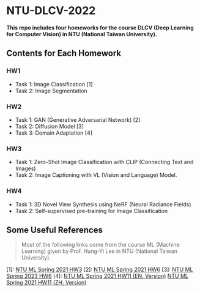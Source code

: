 # NTU-DLCV-2022

**This repo includes four homeworks for the course DLCV (Deep Learning for Computer Vision) in NTU (National Taiwan University).**

## Contents for Each Homework

### HW1
* Task 1: Image Classification [1]
* Task 2: Image Segmentation 
  
### HW2
* Task 1: GAN (Generative Adversarial Network) [2]
* Task 2: Diffusion Model [3]
* Task 3: Domain Adaptation [4]
  
### HW3
* Task 1: Zero-Shot Image Classification with CLIP (Connecting Text and Images)
* Task 2: Image Captioning with VL (Vision and Language) Model.
  
### HW4
* Task 1: 3D Novel View Synthesis using NeRF (Neural Radiance Fields)
* Task 2: Self-supervised pre-training for Image Classification

## Some Useful References
> Most of the following links come from the course ML (Machine Learning) given by Prof. Hung-Yi Lee in NTU (National Taiwan University).

[1]: [NTU ML Spring 2021 HW3](https://colab.research.google.com/github/ga642381/ML2021-Spring/blob/main/HW03/HW03.ipynb)
[2]: [NTU ML Spring 2021 HW6](https://colab.research.google.com/github/ga642381/ML2021-Spring/blob/main/HW06/HW06.ipynb)
[3]: [NTU ML Spring 2023 HW6](https://www.kaggle.com/code/b07202024/hw6-diffusion-model)
[4]: [NTU ML Spring 2021 HW11 (EN. Version)](https://colab.research.google.com/github/ga642381/ML2021-Spring/blob/main/HW11/HW11_EN.ipynb)
     [NTU ML Spring 2021 HW11 (ZH. Version)](https://colab.research.google.com/github/ga642381/ML2021-Spring/blob/main/HW11/HW11_ZH.ipynb)
